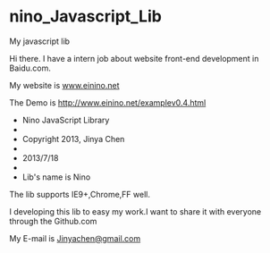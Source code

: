 nino_Javascript_Lib
===================

My javascript lib

Hi there. I have a intern job about website front-end development in Baidu.com.

My website is www.einino.net

The Demo is http://www.einino.net/examplev0.4.html

 * Nino JavaScript Library
 * 
 * Copyright 2013, Jinya Chen
 * 
 * 2013/7/18
 * 
 * Lib's name is Nino

The lib supports IE9+,Chrome,FF well.

I developing this lib to easy my work.I want to share it with everyone through the Github.com

My E-mail is Jinyachen@gmail.com
